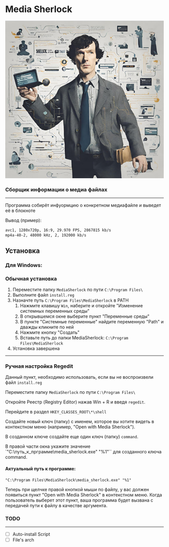 # Media Sherlock

![Media Sherlock](./assets/logo4.jpg)

### Сборщик информации о медиа файлах
---
Программа собирёт инфуормцию о конкретном медиафайле и выведет её в блокноте

Вывод (пример):
```
avc1, 1280x720p, 16:9, 29.970 FPS, 2867815 kb/s
mp4a-40-2, 48000 kHz, 2, 192000 kb/s
```

## Установка

### Для Windows:

### Обычная установка

1. Переместите папку `MediaSherlock` по пути `C:\Program Files\`
2. Выполните файл `install.reg`
3. Назначте путь `C:\Program Files\MediaSherlock` в PATH
   1. Нажмите клавишу `Win`, наберите и откройте "Изменение системных переменных среды"
   2. В открывшемся окне выберите пункт "Переменные среды"
   3. В пункте "Системные переменные" найдите переменную "Path" и дважды кликните по ней
   4. Нажмите кнопку "Создать"
   5. Вставьте путь до папки MediaSherlock: `C:\Program Files\MediaSherlock`
4. Установка завершена
---

### Ручная настройка Regedit

Данный пункт, необходимо использовать, если вы не воспроизвели файл `install.reg`

Переместите папку `MediaSherlock` по пути `C:\Program Files\`

Откройте Реестр (Registry Editor) нажав Win + R и введя `regedit`.

Перейдите в раздел `HKEY_CLASSES_ROOT\*\shell`

Создайте новый ключ (папку) с именем, которое вы хотите видеть в контекстном меню (например, "Open with Media Sherlock").

В созданном ключе создайте еще один ключ (папку) `command`.

В правой части окна укажите значение `"C:\путь_к_прграмме\media_sherlock.exe" "%1"`` для созданного ключа command.

#### Актуальный путь к программе:

```shell
"C:\Program Files\MediaSherlock\media_sherlock.exe" "%1"
```

Теперь при щелчке правой кнопкой мыши по файлу, у вас должен появиться пункт "Open with Media Sherlock" в контекстном меню. Когда пользователь выберет этот пункт, ваша программа будет вызвана с передачей пути к файлу в качестве аргумента.


### TODO
---
- [ ] Auto-install Script
- [ ] File's arch